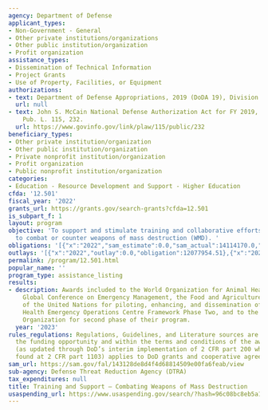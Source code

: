 ```yaml
---
agency: Department of Defense
applicant_types:
- Non-Government - General
- Other private institutions/organizations
- Other public institution/organization
- Profit organization
assistance_types:
- Dissemination of Technical Information
- Project Grants
- Use of Property, Facilities, or Equipment
authorizations:
- text: Department of Defense Appropriations, 2019 (DoDA 19), Division A.
  url: null
- text: John S. McCain National Defense Authorization Act for FY 2019, 1301-1302.
    Pub. L. 115, 232.
  url: https://www.govinfo.gov/link/plaw/115/public/232
beneficiary_types:
- Other private institution/organization
- Other public institution/organization
- Private nonprofit institution/organization
- Profit organization
- Public nonprofit institution/organization
categories:
- Education - Resource Development and Support - Higher Education
cfda: '12.501'
fiscal_year: '2022'
grants_url: https://grants.gov/search-grants?cfda=12.501
is_subpart_f: 1
layout: program
objective: 'To support and stimulate training and collaborative efforts for solutions
  to combat or counter weapons of mass destruction (WMD). '
obligations: '[{"x":"2022","sam_estimate":0.0,"sam_actual":14114170.0,"usa_spending_actual":16336479.32},{"x":"2023","sam_estimate":50029853.0,"sam_actual":0.0,"usa_spending_actual":49291500.06},{"x":"2024","sam_estimate":29261494.0,"sam_actual":0.0,"usa_spending_actual":35096973.55}]'
outlays: '[{"x":"2022","outlay":0.0,"obligation":12077954.51},{"x":"2023","outlay":0.0,"obligation":46029810.63},{"x":"2024","outlay":0.0,"obligation":32464852.12}]'
permalink: /program/12.501.html
popular_name: ''
program_type: assistance_listing
results:
- description: Awards included to the World Organization for Animal Health for First
    Global Conference on Emergency Management, the Food and Agriculture Organization
    of the United Nations for piloting, enhancing, and dissemination of an Animal
    Health Emergency Operations Centre Framework Phase Two, and to the World Health
    Organization for second phase of their program.
  year: '2023'
rules_regulations: Regulations, Guidelines, and Literature sources are specified in
  the funding opportunity and within the terms and conditions of the award. The DoDGARS
  (as updated through DoD’s interim implementation of 2 CFR part 200 which can be
  found at 2 CFR part 1103) applies to DoD grants and cooperative agreements.
sam_url: https://sam.gov/fal/143128de8d4f4d68814509e00fa6feab/view
sub-agency: Defense Threat Reduction Agency (DTRA)
tax_expenditures: null
title: Training and Support – Combating Weapons of Mass Destruction
usaspending_url: https://www.usaspending.gov/search/?hash=96c08bc8eb5a1176231233eafdba163d
---
```

